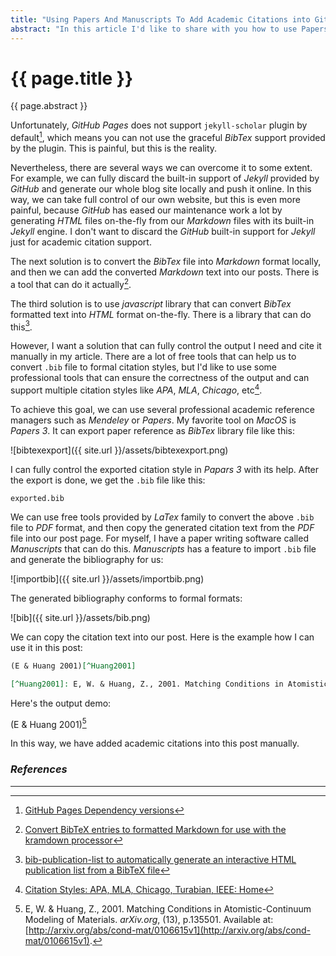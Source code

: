 ```yaml
---
title: "Using Papers And Manuscripts To Add Academic Citations into GitHub Pages"
abstract: "In this article I'd like to share with you how to use Papers 3 and Manuscripts under MacOS to add academic citations into your GitHub Pages."
---
```


# {{ page.title }}

{{ page.abstract }}

Unfortunately, _GitHub Pages_ does not support `jekyll-scholar` plugin by default[^versions], which means you can not use the graceful _BibTex_ support provided by the plugin. This is painful, but this is the reality.

[^versions]: [GitHub Pages Dependency versions](https://pages.github.com/versions/)

Nevertheless, there are several ways we can overcome it to some extent. For example, we can fully discard the built-in support of _Jekyll_ provided by _GitHub_ and generate our whole blog site locally and push it online. In this way, we can take full control of our own website, but this is even more painful, because _GitHub_ has eased our maintenance work a lot by generating _HTML_ files on-the-fly from our _Markdown_ files with its built-in _Jekyll_ engine. I don't want to discard the _GitHub_ built-in support for _Jekyll_ just for academic citation support.

The next solution is to convert the _BibTex_ file into _Markdown_ format locally, and then we can add the converted _Markdown_ text into our posts. There is a tool that can do it actually[^bibtextomd].

[^bibtextomd]: [Convert BibTeX entries to formatted Markdown for use with the kramdown processor](https://github.com/bryanwweber/bibtextomd)

The third solution is to use _javascript_ library that can convert _BibTex_ formatted text into _HTML_ format on-the-fly. There is a library that can do this[^bipub].

[^bipub]: [bib-publication-list to automatically generate an interactive HTML publication list from a BibTeX file](https://github.com/vkaravir/bib-publication-list)

However, I want a solution that can fully control the output I need and cite it manually in my article. There are a lot of free tools that can help us to convert `.bib` file to formal citation styles, but I'd like to use some professional tools that can ensure the correctness of the output and can support multiple citation styles like _APA_, _MLA_, _Chicago_, etc[^citestyle].

[^citestyle]: [Citation Styles: APA, MLA, Chicago, Turabian, IEEE: Home](http://pitt.libguides.com/citationhelp)

To achieve this goal, we can use several professional academic reference managers such as _Mendeley_ or _Papers_. My favorite tool on _MacOS_ is _Papers 3_. It can export paper reference as _BibTex_ library file like this:

![bibtexexport]({{ site.url }}/assets/bibtexexport.png)

I can fully control the exported citation style in _Papars 3_ with its help. After the export is done, we get the `.bib` file like this:

```
exported.bib
```

We can use free tools provided by _LaTex_ family to convert the above `.bib` file to _PDF_ format, and then copy the generated citation text from the _PDF_ file into our post page. For myself, I have a paper writing software called _Manuscripts_ that can do this. _Manuscripts_ has a feature to import `.bib` file and generate the bibliography for us:

![importbib]({{ site.url }}/assets/importbib.png)

The generated bibliography conforms to formal formats:

![bib]({{ site.url }}/assets/bib.png)

We can copy the citation text into our post. Here is the example how I can use it in this post:

```markdown
(E & Huang 2001)[^Huang2001]

[^Huang2001]: E, W. & Huang, Z., 2001. Matching Conditions in Atomistic-Continuum Modeling of Materials. _arXiv.org_, (13), p.135501. Available at: [http://arxiv.org/abs/cond-mat/0106615v1](http://arxiv.org/abs/cond-mat/0106615v1).
```

Here's the output demo:

(E & Huang 2001)[^Huang2001]

[^Huang2001]: E, W. & Huang, Z., 2001. Matching Conditions in Atomistic-Continuum Modeling of Materials. _arXiv.org_, (13), p.135501. Available at: [http://arxiv.org/abs/cond-mat/0106615v1](http://arxiv.org/abs/cond-mat/0106615v1).

In this way, we have added academic citations into this post manually.

### _References_

---
